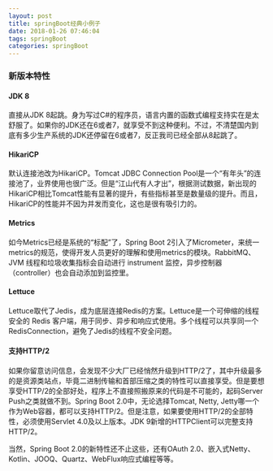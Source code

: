 ```yaml
---
layout: post
title: springBoot经典小例子
date: 2018-01-26 07:46:04
tags: springBoot
categories: springBoot
---
```


### 新版本特性

#### JDK 8

直接从JDK 8起跳。身为写过C#的程序员，语言内置的函数式编程支持实在是太舒服了。如果你的JDK还在6或者7，就享受不到这种便利。不过，不清楚国内到底有多少生产系统的JDK还停留在6或者7，反正我司已经全部从8起跳了。

#### HikariCP

默认连接池改为HikariCP。Tomcat JDBC Connection Pool是一个“有年头”的连接池了，业界使用也很广泛。但是“江山代有人才出”，根据测试数据，新出现的HikariCP相比Tomcat性能有显著的提升，有些指标甚至是数量级的提升。而且，HikariCP的性能并不因为并发而变化，这也是很有吸引力的。

#### Metrics

如今Metrics已经是系统的“标配”了，Spring Boot 2引入了Micrometer，来统一metrics的规范，使得开发人员更好的理解和使用metrics的模块。RabbitMQ、JVM 线程和垃圾收集指标会自动进行 instrument 监控，异步控制器（controller）也会自动添加到监控里。

#### Lettuce

Lettuce取代了Jedis，成为底层连接Redis的方案。Lettuce是一个可伸缩的线程安全的 Redis 客户端，用于同步、异步和响应式使用。多个线程可以共享同一个 RedisConnection，避免了Jedis的线程不安全问题。

#### 支持HTTP/2

如果你留意访问信息，会发现不少大厂已经悄然升级到HTTP/2了，其中升级最多的是资源类站点，毕竟二进制传输和首部压缩之类的特性可以直接享受。但是要想享受HTTP/2的全部好处，程序上不直接照搬原来的代码是不可能的，起码Server Push之类就做不到。Spring Boot 2.0中，无论选择Tomcat, Netty, Jetty哪一个作为Web容器，都可以支持HTTP/2。但是注意，如果要使用HTTP/2的全部特性，必须使用Servlet 4.0及以上版本。JDK 9新增的HTTPClient可以完整支持HTTP/2。

当然，Spring Boot 2.0的新特性还不止这些，还有OAuth 2.0、嵌入式Netty、Kotlin、JOOQ、Quartz、WebFlux响应式编程等等。